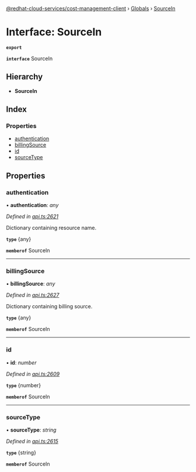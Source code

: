 [@redhat-cloud-services/cost-management-client](../README.md) › [Globals](../globals.md) › [SourceIn](sourcein.md)

# Interface: SourceIn

**`export`** 

**`interface`** SourceIn

## Hierarchy

* **SourceIn**

## Index

### Properties

* [authentication](sourcein.md#authentication)
* [billingSource](sourcein.md#billingsource)
* [id](sourcein.md#id)
* [sourceType](sourcein.md#sourcetype)

## Properties

###  authentication

• **authentication**: *any*

*Defined in [api.ts:2621](https://github.com/RedHatInsights/javascript-clients/blob/master/packages/cost-management/api.ts#L2621)*

Dictionary containing resource name.

**`type`** {any}

**`memberof`** SourceIn

___

###  billingSource

• **billingSource**: *any*

*Defined in [api.ts:2627](https://github.com/RedHatInsights/javascript-clients/blob/master/packages/cost-management/api.ts#L2627)*

Dictionary containing billing source.

**`type`** {any}

**`memberof`** SourceIn

___

###  id

• **id**: *number*

*Defined in [api.ts:2609](https://github.com/RedHatInsights/javascript-clients/blob/master/packages/cost-management/api.ts#L2609)*

**`type`** {number}

**`memberof`** SourceIn

___

###  sourceType

• **sourceType**: *string*

*Defined in [api.ts:2615](https://github.com/RedHatInsights/javascript-clients/blob/master/packages/cost-management/api.ts#L2615)*

**`type`** {string}

**`memberof`** SourceIn
